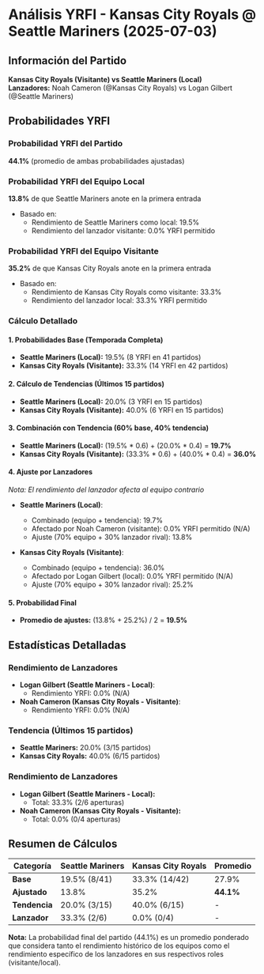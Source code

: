 # Análisis YRFI - Kansas City Royals @ Seattle Mariners (2025-07-03)

## Información del Partido
**Kansas City Royals (Visitante) vs Seattle Mariners (Local)**  
**Lanzadores:** Noah Cameron (@Kansas City Royals) vs Logan Gilbert (@Seattle Mariners)

## Probabilidades YRFI

### Probabilidad YRFI del Partido
**44.1%** (promedio de ambas probabilidades ajustadas)

### Probabilidad YRFI del Equipo Local
**13.8%** de que Seattle Mariners anote en la primera entrada
- Basado en:
  - Rendimiento de Seattle Mariners como local: 19.5%
  - Rendimiento del lanzador visitante: 0.0% YRFI permitido

### Probabilidad YRFI del Equipo Visitante
**35.2%** de que Kansas City Royals anote en la primera entrada
- Basado en:
  - Rendimiento de Kansas City Royals como visitante: 33.3%
  - Rendimiento del lanzador local: 33.3% YRFI permitido

### Cálculo Detallado

#### 1. Probabilidades Base (Temporada Completa)
- **Seattle Mariners (Local):** 19.5% (8 YRFI en 41 partidos)
- **Kansas City Royals (Visitante):** 33.3% (14 YRFI en 42 partidos)

#### 2. Cálculo de Tendencias (Últimos 15 partidos)
- **Seattle Mariners (Local):** 20.0% (3 YRFI en 15 partidos)
- **Kansas City Royals (Visitante):** 40.0% (6 YRFI en 15 partidos)

#### 3. Combinación con Tendencia (60% base, 40% tendencia)
- **Seattle Mariners (Local):** (19.5% * 0.6) + (20.0% * 0.4) = **19.7%**
- **Kansas City Royals (Visitante):** (33.3% * 0.6) + (40.0% * 0.4) = **36.0%**

#### 4. Ajuste por Lanzadores
*Nota: El rendimiento del lanzador afecta al equipo contrario*

- **Seattle Mariners (Local)**:
  - Combinado (equipo + tendencia): 19.7%
  - Afectado por Noah Cameron (visitante): 0.0% YRFI permitido (N/A)
  - Ajuste (70% equipo + 30% lanzador rival): 13.8%

- **Kansas City Royals (Visitante)**:
  - Combinado (equipo + tendencia): 36.0%
  - Afectado por Logan Gilbert (local): 0.0% YRFI permitido (N/A)
  - Ajuste (70% equipo + 30% lanzador rival): 25.2%

#### 5. Probabilidad Final
- **Promedio de ajustes:** (13.8% + 25.2%) / 2 = **19.5%**

## Estadísticas Detalladas


### Rendimiento de Lanzadores
- **Logan Gilbert (Seattle Mariners - Local)**:
  - Rendimiento YRFI: 0.0% (N/A)
- **Noah Cameron (Kansas City Royals - Visitante)**:
  - Rendimiento YRFI: 0.0% (N/A)
### Tendencia (Últimos 15 partidos)
- **Seattle Mariners:** 20.0% (3/15 partidos)
- **Kansas City Royals:** 40.0% (6/15 partidos)

### Rendimiento de Lanzadores
- **Logan Gilbert (Seattle Mariners - Local):**
  - Total: 33.3% (2/6 aperturas)
- **Noah Cameron (Kansas City Royals - Visitante):**
  - Total: 0.0% (0/4 aperturas)

## Resumen de Cálculos
| Categoría | Seattle Mariners     | Kansas City Royals   | Promedio |
|-----------|----------------------|----------------------|----------|
| **Base** | 19.5% (8/41) | 33.3% (14/42) | 27.9% |
| **Ajustado** | 13.8% | 35.2% | **44.1%** |
| **Tendencia** | 20.0% (3/15) | 40.0% (6/15) | - |
| **Lanzador** | 33.3% (2/6) | 0.0% (0/4) | - |

**Nota:** La probabilidad final del partido (44.1%) es un promedio ponderado que considera tanto el rendimiento histórico de los equipos como el rendimiento específico de los lanzadores en sus respectivos roles (visitante/local).